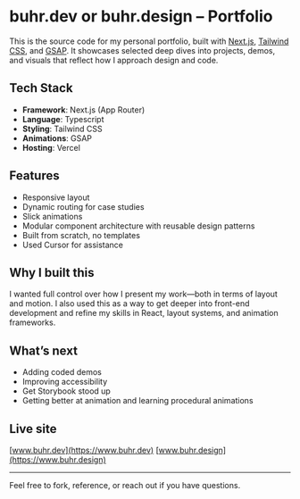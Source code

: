 # buhr.dev or buhr.design – Portfolio

This is the source code for my personal portfolio, built with [Next.js](https://nextjs.org/), [Tailwind CSS](https://tailwindcss.com/), and [GSAP](www.gsap.com). It showcases selected deep dives into projects, demos, and visuals that reflect how I approach design and code.

## Tech Stack

- **Framework**: Next.js (App Router)
- **Language**: Typescript
- **Styling**: Tailwind CSS
- **Animations**: GSAP
- **Hosting**: Vercel

## Features

- Responsive layout
- Dynamic routing for case studies
- Slick animations
- Modular component architecture with reusable design patterns
- Built from scratch, no templates
- Used Cursor for assistance

## Why I built this

I wanted full control over how I present my work—both in terms of layout and motion. I also used this as a way to get deeper into front-end development and refine my skills in React, layout systems, and animation frameworks.

## What’s next

- Adding coded demos
- Improving accessibility
- Get Storybook stood up
- Getting better at animation and learning procedural animations

## Live site

[www.buhr.dev](https://www.buhr.dev)
[www.buhr.design](https://www.buhr.design)

---

Feel free to fork, reference, or reach out if you have questions.
